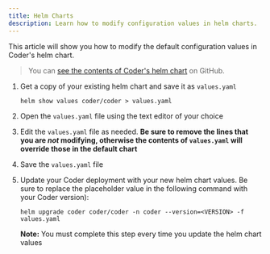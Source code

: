 ```yaml
---
title: Helm Charts
description: Learn how to modify configuration values in helm charts.
---
```


This article will show you how to modify the default configuration values in
Coder's helm chart.

> You can [see the contents of Coder's helm
> chart](https://github.com/cdr/enterprise-helm/blob/master/values.yaml) on
> GitHub.

1. Get a copy of your existing helm chart and save it as `values.yaml`

    ```console
    helm show values coder/coder > values.yaml
    ```

2. Open the `values.yaml` file using the text editor of your choice

3. Edit the `values.yaml` file as needed. **Be sure to remove the lines that you
   are *not* modifying, otherwise the contents of `values.yaml` will override
   those in the default chart**

4. Save the `values.yaml` file

5. Update your Coder deployment with your new helm chart values. Be sure to
   replace the placeholder value in the following command with your Coder
   version):

    ```console
    helm upgrade coder coder/coder -n coder --version=<VERSION> -f values.yaml
    ```

    **Note:** You must complete this step every time you update the helm chart
    values
